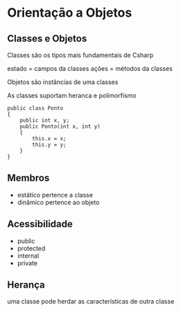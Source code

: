 # Orientação a Objetos

## Classes e Objetos

Classes são os tipos mais fundamentais de Csharp

estado = campos da classes
ações = métodos da classes

Objetos são instâncias de uma classes

As classes suportam heranca e polimorfismo

```.
public class Ponto
{
    public int x, y;
    public Ponto(int x, int y)
    {
        this.x = x;
        this.y = y;
    }
}
```

## Membros

- estático pertence a classe
- dinâmico pertence ao objeto

## Acessibilidade

- public
- protected
- internal
- private

## Herança

uma classe pode herdar as características de outra classe
